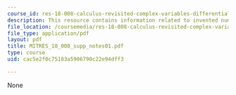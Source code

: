 ```yaml
---
course_id: res-18-008-calculus-revisited-complex-variables-differential-equations-and-linear-algebra-fall-2011
description: This resource contains information related to invented number systems.
file_location: /coursemedia/res-18-008-calculus-revisited-complex-variables-differential-equations-and-linear-algebra-fall-2011/cac5e2f0c75183a5906790c22e94dff3_MITRES_18_008_supp_notes01.pdf
file_type: application/pdf
layout: pdf
title: MITRES_18_008_supp_notes01.pdf
type: course
uid: cac5e2f0c75183a5906790c22e94dff3

---
```

None